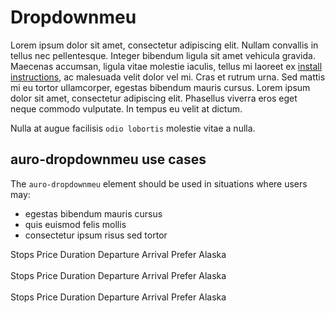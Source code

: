 # Dropdownmeu

Lorem ipsum dolor sit amet, consectetur adipiscing elit. Nullam convallis in tellus nec pellentesque. Integer bibendum ligula sit amet vehicula gravida. Maecenas accumsan, ligula vitae molestie iaculis, tellus mi laoreet ex [install instructions](https://auro.alaskaair.com/components/auro/button/install), ac malesuada velit dolor vel mi. Cras et rutrum urna. Sed mattis mi eu tortor ullamcorper, egestas bibendum mauris cursus. Lorem ipsum dolor sit amet, consectetur adipiscing elit. Phasellus viverra eros eget neque commodo vulputate. In tempus eu velit at dictum.

Nulla at augue facilisis `odio lobortis` molestie vitae a nulla.

## auro-dropdownmeu use cases

The `auro-dropdownmeu` element should be used in situations where users may:

* egestas bibendum mauris cursus
* quis euismod felis mollis
* consectetur ipsum risus sed tortor

<div class="exampleWrapper">
  <auro-dropdownmeu dropdownWidth="500px" indexselectedoption="0">
    <auro-menu slot="menu">
      <auro-menu-option slot="listOfOptions" data-value="Stops">Stops</auro-menu-option>
      <auro-menu-option slot="listOfOptions" data-value="Price">Price</auro-menu-option>
      <auro-menu-option slot="listOfOptions" data-value="Duration">Duration</auro-menu-option>
      <auro-menu-option slot="listOfOptions" data-value="Departure">Departure</auro-menu-option>
      <auro-menu-option slot="listOfOptions" data-value="Arrival">Arrival</auro-menu-option>
      <auro-menu-option slot="listOfOptions" data-value="Prefer Alaska">Prefer Alaska</auro-menu-option>
    </auro-menu>
  </auro-dropdownmeu>
</div>

<br />

<div class="exampleWrapper">
  <auro-dropdownmeu placeholder="Custom placeholder string"  dropdownWidth="800px">
    <auro-menu slot="menu" indexselectedoption="0">
      <auro-menu-option slot="listOfOptions" data-value="Stops">Stops</auro-menu-option>
      <auro-menu-option slot="listOfOptions" data-value="Price">Price</auro-menu-option>
      <auro-menu-option slot="listOfOptions" data-value="Duration">Duration</auro-menu-option>
      <auro-menu-option slot="listOfOptions" data-value="Departure">Departure</auro-menu-option>
      <auro-menu-option slot="listOfOptions" data-value="Arrival">Arrival</auro-menu-option>
      <auro-menu-option slot="listOfOptions" data-value="Prefer Alaska">Prefer Alaska</auro-menu-option>
    </auro-menu>
  </auro-dropdownmeu>
</div>

<br />

<div class="exampleWrapper">
  <auro-dropdownmeu placeholder="Custom placeholder string">
    <auro-menu slot="menu" indexselectedoption="0">
      <auro-menu-option slot="listOfOptions" data-value="Stops">Stops</auro-menu-option>
      <auro-menu-option slot="listOfOptions" data-value="Price">Price</auro-menu-option>
      <auro-menu-option slot="listOfOptions" data-value="Duration">Duration</auro-menu-option>
      <auro-menu-option slot="listOfOptions" data-value="Departure">Departure</auro-menu-option>
      <auro-menu-option slot="listOfOptions" data-value="Arrival">Arrival</auro-menu-option>
      <auro-menu-option slot="listOfOptions" data-value="Prefer Alaska">Prefer Alaska</auro-menu-option>
    </auro-menu>
  </auro-dropdownmeu>
</div>

<!-- <auro-accordion lowProfile justifyRight>
  <span slot="trigger">See code</span>

  ```html
  <auro-dropdownmeu>Hello World!</auro-dropdownmeu>
  ```

</auro-accordion> -->
